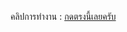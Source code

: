 
คลิปการทำงาน : [กดตรงนี้เลยครับ](https://drive.google.com/file/d/1F3P068yIaAOBNevpKPsAit3rY-mEJQwH/view?usp=sharing)

